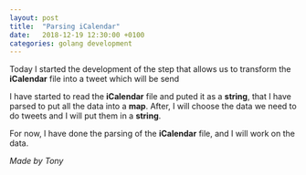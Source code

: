 ```yaml
---
layout: post
title:  "Parsing iCalendar"
date:   2018-12-19 12:30:00 +0100
categories: golang development
---
```


Today I started the development of the step that allows us to transform the **iCalendar** file into a tweet which will be send

I have started to read the **iCalendar** file and puted it as a **string**, that I have parsed to put all the data into a **map**.
After, I will choose the data we need to do tweets and I will put them in a **string**.

For now, I have done the parsing of the **iCalendar** file, and I will work on the data.

*Made by Tony*
